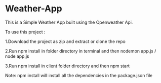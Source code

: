 # Weather-App

This is a Simple Weather App built using the Openweather Api.

To use this project :

1.Download the project as zip and extract or clone the repo

2.Run npm install in folder directory in terminal and then nodemon app.js / node app.js

3.Run npm install in client folder directory and then npm start

Note: npm install will install all the dependencies in the package.json file
